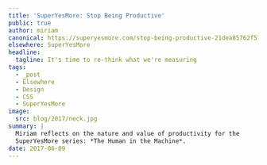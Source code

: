 ```yaml
---
title: 'SuperYesMore: Stop Being Productive'
public: true
author: miriam
canonical: https://superyesmore.com/stop-being-productive-21dea85762f5753eb5299009a767141c
elsewhere: SuperYesMore
headline:
  tagline: It's time to re-think what we're measuring
tags:
  - _post
  - Elsewhere
  - Design
  - CSS
  - SuperYesMore
image:
  src: blog/2017/neck.jpg
summary: |
  Miriam reflects on the nature and value of productivity for the
  SuperYesMore series: *The Human in the Machine*.
date: 2017-06-09
---
```




